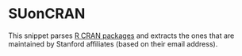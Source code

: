 # SUonCRAN

This snippet parses [R CRAN packages](https://cran.r-project.org) and extracts the ones that are maintained by Stanford affiliates (based on their email address).
